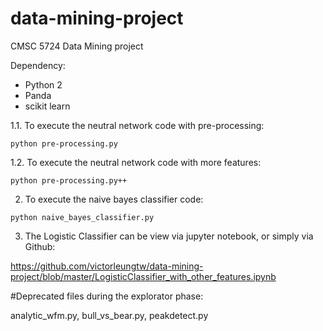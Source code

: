 # data-mining-project

CMSC 5724 Data Mining project

Dependency:
- Python 2
- Panda
- scikit learn

1.1. To execute the neutral network code with pre-processing:

`python pre-processing.py`

1.2. To execute the neutral network code with more features:

`python pre-processing.py++`

2. To execute the naive bayes classifier code:

`python naive_bayes_classifier.py`

3. The Logistic Classifier can be view via jupyter notebook, or simply via Github:

https://github.com/victorleungtw/data-mining-project/blob/master/LogisticClassifier_with_other_features.ipynb

#Deprecated files during the explorator phase:

analytic_wfm.py, bull_vs_bear.py, peakdetect.py